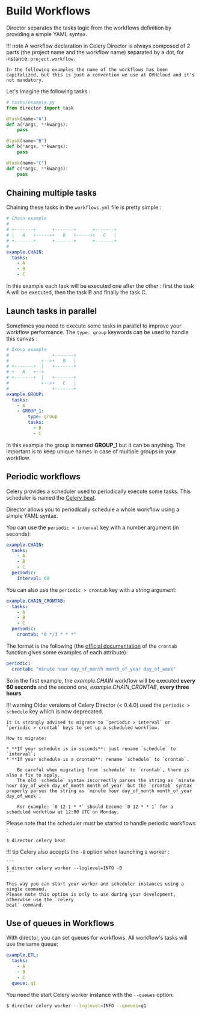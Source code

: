 # Build Workflows

Director separates the tasks logic from the workflows definition by providing a
simple YAML syntax.

!!! note
    A workflow declaration in Celery Director is always composed of 2 parts (the project name and the workflow name) separated by a dot, for instance: `project.workflow`.

    In the following examples the name of the workflows has been capitalized, but this is just a convention we use at OVHcloud and it's not mandatory.

Let's imagine the following tasks :

```python
# tasks/example.py
from director import task

@task(name="A")
def a(*args, **kwargs):
    pass

@task(name="B")
def b(*args, **kwargs):
    pass

@task(name="C")
def c(*args, **kwargs):
    pass
```

## Chaining multiple tasks

Chaining these tasks in the `workflows.yml` file is pretty simple :

```yaml
# Chain example
#
# +-------+      +-------+      +-------+
# |   A   +----->+   B   +----->+   C   |
# +-------+      +-------+      +-------+
#
example.CHAIN:
  tasks:
    - A
    - B
    - C
```

In this example each task will be executed one after the other : first the task A will
be executed, then the task B and finally the task C.

## Launch tasks in parallel

Sometimes you need to execute some tasks in parallel to improve your workflow performance.
The `type: group` keywords can be used to handle this canvas :

```yaml
# Group example
#                +-------+
#            +-->+   B   |
# +-------+  |   +-------+
# +   A   +--+
# +-------+  |   +-------+
#            +-->+   C   |
#                +-------+
example.GROUP:
  tasks:
    - A
    - GROUP_1:
        type: group
        tasks:
          - B
          - C
```

In this example the group is named **GROUP_1** but it can be anything. The important
is to keep unique names in case of multiple groups in your workflow.

## Periodic workflows

Celery provides a scheduler used to periodically execute some tasks. This scheduler is named
the [Celery beat](https://docs.celeryproject.org/en/latest/userguide/periodic-tasks.html).

Director allows you to periodically schedule a whole workflow using a simple YAML syntax.

You can use the `periodic > interval` key with a number argument (in seconds):

```yaml
example.CHAIN:
  tasks:
    - A
    - B
    - C
  periodic:
    interval: 60
```

You can also use the `periodic > crontab` key with a string argument:

```yaml
example.CHAIN_CRONTAB:
  tasks:
    - A
    - B
    - C
  periodic:
    crontab: "0 */3 * * *"
```

The format is the following (the [official documentation](https://docs.celeryproject.org/en/v4.4.7/userguide/periodic-tasks.html#crontab-schedules) of the `crontab` function gives some examples of each attribute):

```yaml
periodic:
  crontab: "minute hour day_of_month month_of_year day_of_week"
```

So in the first example, the *example.CHAIN* workflow will be executed **every 60 seconds** and the second one, *example.CHAIN_CRONTAB*, **every three hours**.

!!! warning
    Older versions of Celery Director (< 0.4.0) used the `periodic > schedule` key which is now deprecated.

    It is strongly advised to migrate to `periodic > interval` or `periodic > crontab` keys to set up a scheduled workflow.

    How to migrate:

    * **If your schedule is in seconds**: just rename `schedule` to `interval`;
    * **If your schedule is a crontab**: rename `schedule` to `crontab`.

        Be careful when migrating from `schedule` to `crontab`, there is also a fix to apply.
        The old `schedule` syntax incorrectly parses the string as `minute hour day_of_week day_of_month month_of_year` but the `crontab` syntax properly parses the string as `minute hour day_of_month month_of_year day_of_week`.

        For example: `0 12 1 * *` should become `0 12 * * 1` for a scheduled workflow at 12:00 UTC on Monday.

Please note that the scheduler must be started to handle periodic workflows :

```
$ director celery beat
```

!!! tip
    Celery also accepts the `-B` option when launching a worker :

    ```
    $ director celery worker --loglevel=INFO -B
    ```

    This way you can start your worker and scheduler instances using a single command.
    Please note this option is only to use during your development, otherwise use the `celery
    beat` command.

## Use of queues in Workflows

With director, you can set queues for workflows. All workflow's tasks will use the same queue:

```yaml
example.ETL:
  tasks:
    - A
    - B
    - C
  queue: q1
```

You need the start Celery worker instance with the `--queues` option:

```bash
$ director celery worker --loglevel=INFO --queues=q1
```
